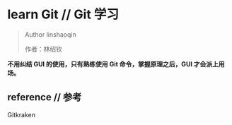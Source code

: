 # learn Git // Git 学习

> Author linshaoqin
> 
> 作者：林绍钦

**不用纠结 GUI 的使用，只有熟练使用 Git 命令，掌握原理之后，GUI 才会派上用场。**

## reference // 参考

Gitkraken